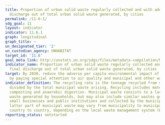 ```yaml
---
title: Proportion of urban solid waste regularly collected and with adequate final
  discharge out of total urban solid waste generated, by cities
permalink: /11-6-1/
sdg_goal: 11
layout: indicator
indicator: 11.6.1
graph: longitudinal
graph_title: ~
un_designated_tier: '2'
un_custodian_agency: UNHABITAT
target_id: '11.6'
goal_meta_link: http://unstats.un.org/sdgs/files/metadata-compilation/Metadata-Goal-11.pdf
indicator_name: Proportion of urban solid waste regularly collected and with adequate
  final discharge out of total urban solid waste generated, by cities
target: By 2030, reduce the adverse per capita environmental impact of cities, including
  by paying special attention to air quality and municipal and other waste management.
indicator_definition: The recycling rate is the tonnage recycled from municipal waste
  divided by the total municipal waste arising. Recycling includes material recycling,
  composting and anaerobic digestion. Municipal waste consists to a large extent of
  waste generated by households, but may also include similar wastes generated by
  small businesses and public institutions and collected by the municipality; this
  latter part of municipal waste may vary from municipality to municipality and from
  country to country, depending on the local waste management system (Eurostat, 2013)
reporting_status: notstarted
---
```

